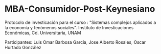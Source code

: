 # MBA-Consumidor-Post-Keynesiano
Protocolo de investicación para el curso : "Sistemas complejos aplicados a la economía y fenómenos sociales".
Instituto de Investicaciones Económicas, Cd. Universitaria, UNAM

Participantes: Luis Omar Barbosa García, Jose Alberto Rosales, Oscar Hurtado González
